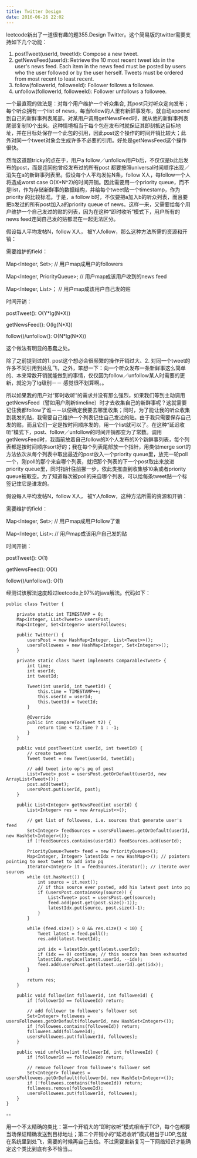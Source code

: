 ```yaml
---
title: Twitter Design
date: 2016-06-26 22:02
---
```


leetcode新出了一道很有趣的题355.Design Twitter。这个简易版的twitter需要支持如下几个功能：

1. postTweet(userId, tweetId): Compose a new tweet.
2. getNewsFeed(userId): Retrieve the 10 most recent tweet ids in the user's news feed. Each item in the news feed must be posted by users who the user followed or by the user herself. Tweets must be ordered from most recent to least recent.
3. follow(followerId, followeeId): Follower follows a followee.
4. unfollow(followerId, followeeId): Follower unfollows a followee.

一个最直观的做法是：对每个用户维护一个听众集合, 其post只对听众定向发布； 每个听众拥有一个list of news，每当follow的人里有新鲜事发布，就自动append到自己的新鲜事列表尾部。对某用户调用getNewsFeed时，就从他的新鲜事列表尾部复制10个出来。这种情境相当于每个包在发布时就保证其即刻抵达目标地址，并在目标处保存一个此包的引用，因此post这个操作的时间开销比较大；此外对同一个tweet对象会生成许多不必要的引用。好处是getNewsFeed这个操作很快。

然而这道题tricky的点在于，用户a follow／unfollow用户b后，不仅仅是b此后发布的post，而是连同他曾经发布过的所有post 都要按照universal时间顺序出现／消失在a的新鲜事列表里。假设每个人平均发帖N条，follow X人，每follow一个人将造成worst case O(X*N^2)的时间开销。因此需要用一个priority queue，而不是list，作为存储新鲜事的数据结构，并给每个tweet贴一个timestamp，作为priority 的比较标准。于是，a follow b时，不仅要把a加入b的听众列表，而且要把b发过的所有post加入a的priority queue of news。这样一来，又需要给每个用户维护一个自己发过的贴的列表，因为在这种“即时收听”模式下，用户所有的news feed连同自己发的贴都混在一起无法区分。

假设每人平均发帖N，follow X人， 被Y人follow，那么这种方法所需的资源和开销：

需要维护的field：

Map<Integer, Set<Integer>>; // 用户map成用户的followers

Map<Integer, PriorityQueue<Tweet>>; // 用户map成该用户收到的news feed

Map<Integer, List<Integer>>； // 用户map成该用户自己发的贴

时间开销：

postTweet(): O(Y\*lg(N\*X))

getNewsFeed(): O(lg(N\*X))

follow()/unfollow(): O(N\*lg(N\*X))


这个做法有明显的愚蠢之处。

除了之前提到过的1. post这个想必会很频繁的操作开销过大、2. 对同一个tweet的许多不同引用到处乱飞，之外，笨想一下：向一个听众发布一条新鲜事这么简单的、本来常数开销就能做到的事情，仅仅因为follow／unfollow某人时需要的更新，就沦为了lg级别－－ 感觉很不划算啊。。

所以如果我的用户对“即时收听”的需求并没有那么强烈，如果我们等到主动调用getNewsFeed（譬如用户刷新timeline）时才去收集自己的新鲜事呢？这就需要记住我都follow了谁－－以便确定我要去哪里收集；同时，为了能让我的听众收集到我发的贴，我需要自己维护一个列表记住自己发过的贴。由于我只需要保存自己发的贴，而且它们一定是按时间顺序发的，用一个list就可以了。在这种“延迟收听”模式下，post、follow／unfollow的时间开销都变为了常数。调用getNewsFeed时，我面前放着自己follow的X个人发布的X个新鲜事列表，每个列表都是按时间顺序sort好的；我在每个列表尾部放一个指针，用类似merge sort的方法依次从每个列表中取出最近的post放入一个priority queue里，放完一轮poll一个，刚poll的那个来自哪个列表，就把那个列表的下一个post取出来放进priority queue里，同时指针往前挪一步，依此类推直到收集够10条或者priority queue被取空。为了知道每次被poll的来自哪个列表，可以给每条tweet贴一个标签记住它是谁发的。

假设每人平均发帖N，follow X人， 被Y人follow，这种方法所需的资源和开销：

需要维护的field：

Map<Integer, Set<Integer>>; // 用户map成用户follow了谁

Map<Integer, List<Integer>>: // 用户map成该用户自己发的贴

时间开销：

postTweet(): O(1)

getNewsFeed(): O(X)

follow()/unfollow(): O(1)

经测试该解法速度超过leetcode上97%的java解法。代码如下：


```
public class Twitter {
    
    private static int TIMESTAMP = 0;
    Map<Integer, List<Tweet>> usersPost;
    Map<Integer, Set<Integer>> usersFollowees;

    public Twitter() {
        usersPost = new HashMap<Integer, List<Tweet>>();
        usersFollowees = new HashMap<Integer, Set<Integer>>();
    }
    
    private static class Tweet implements Comparable<Tweet> {
        int time;
        int userId;
        int tweetId;

        Tweet(int userId, int tweetId) {
            this.time = TIMESTAMP++;
            this.userId = userId;
            this.tweetId = tweetId;
        }
        
        @Override
        public int compareTo(Tweet t2) {
            return time < t2.time ? 1 : -1; 
        }
    }
    
    public void postTweet(int userId, int tweetId) {
        // create tweet
        Tweet tweet = new Tweet(userId, tweetId);
        
        // add tweet into op's pq of post
        List<Tweet> post = usersPost.getOrDefault(userId, new ArrayList<Tweet>());
        post.add(tweet);
        usersPost.put(userId, post);
    }
    
    public List<Integer> getNewsFeed(int userId) {
        List<Integer> res = new ArrayList<>();
        
        // get list of followees, i.e. sources that generate user's feed
        Set<Integer> feedSources = usersFollowees.getOrDefault(userId, new HashSet<Integer>());
        if (!feedSources.contains(userId)) feedSources.add(userId);
        
        PriorityQueue<Tweet> feed = new PriorityQueue<>(); 
        Map<Integer, Integer> latestIdx = new HashMap<>(); // pointers pointing to next tweet to add into pq
        Iterator<Integer> it = feedSources.iterator(); // iterate over sources
        while (it.hasNext()) {
            int source = it.next();
            // if this source ever posted, add his latest post into pq
            if (usersPost.containsKey(source)) {
                List<Tweet> post = usersPost.get(source);
                feed.add(post.get(post.size()-1));
                latestIdx.put(source, post.size()-1);
            }
        }
        
        while (feed.size() > 0 && res.size() < 10) {
            Tweet latest = feed.poll();
            res.add(latest.tweetId);
            
            int idx = latestIdx.get(latest.userId);
            if (idx == 0) continue; // this source has been exhausted
            latestIdx.replace(latest.userId, --idx);
            feed.add(usersPost.get(latest.userId).get(idx)); 
        }
        
        return res;
    }
    
    public void follow(int followerId, int followeeId) {
        if (followerId == followeeId) return;
        
        // add follower to followee's follower set
        Set<Integer> followees = usersFollowees.getOrDefault(followerId, new HashSet<Integer>());
        if (followees.contains(followeeId)) return;
        followees.add(followeeId);
        usersFollowees.put(followerId, followees);
    }
    
    public void unfollow(int followerId, int followeeId) {
        if (followerId == followeeId) return;
        
        // remove follower from followee's follower set
        Set<Integer> followees = usersFollowees.getOrDefault(followerId, new HashSet<Integer>());
        if (!followees.contains(followeeId)) return;
        followees.remove(followeeId);
        usersFollowees.put(followerId, followees);
    }
}

```

--

用一个不太精确的类比：第一个开销大的“即时收听”模式相当于TCP，每个包都要当场保证精确发送到目标地址；第二个开销小的“延迟收听”模式相当于UDP,包就在系统里到处飞，需要的时候再自己去捡。不过需要重新复习一下网络知识才能确定这个类比到底有多不恰当。。